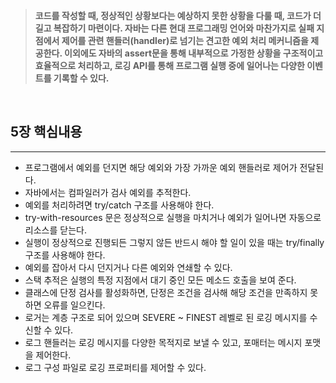 <blockquote>

**코드를 작성할 때, 정상적인 상황보다는 예상하지 못한 상황을 다룰 때, 코드가 더 길고 복잡하기 마련이다. 자바는 다른 현대 프로그래밍 언어와 마찬가지로 실패 지점에서 제어를 관련 핸들러(handler)로 넘기는 견고한 예외 처리 메커니즘을 제공한다. 이외에도 자바의 assert문을 통해 내부적으로 가정한 상황을 구조적이고 효율적으로 처리하고, 로깅 API를 통해 프로그램 실행 중에 일어나는 다양한 이벤트를 기록할 수 있다.**

</blockquote>

<br>

<h2>5장 핵심내용</h2>

---

- 프로그램에서 예외를 던지면 해당 예외와 가장 가까운 예외 핸들러로 제어가 전달된다.
- 자바에서는 컴파일러가 검사 예외를 추적한다.
- 예외를 처리하려면 try/catch 구조를 사용해야 한다.
- try-with-resources 문은 정상적으로 실행을 마치거나 예외가 일어나면 자동으로 리소스를 닫는다.
- 실행이 정상적으로 진행되든 그렇지 않든 반드시 해야 할 일이 있을 때는 try/finally 구조를 사용해야 한다.
- 예외를 잡아서 다시 던지거나 다른 예외와 연쇄할 수 있다.
- 스택 추적은 실행의 특정 지점에서 대기 중인 모든 메소드 호출을 보여 준다.
- 클래스에 단정 검사를 활성화하면, 단정은 조건을 검사해 해당 조건을 만족하지 못하면 오류를 일으킨다.
- 로거는 계층 구조로 되어 있으며 SEVERE ~ FINEST 레벨로 된 로깅 메시지를 수신할 수 있다.
- 로그 핸들러는 로깅 메시지를 다양한 목적지로 보낼 수 있고, 포매터는 메시지 포맷을 제어한다.
- 로그 구성 파일로 로깅 프로퍼티를 제어할 수 있다.